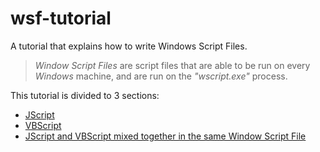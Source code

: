 # wsf-tutorial

A tutorial that explains how to write Windows Script Files.

> *Window Script Files* are script files that are able to be run on every *Windows* machine, and are run on the *"wscript.exe"* process.

This tutorial is divided to 3 sections:

- [JScript](/js/)
- [VBScript](/vbs/)
- [JScript and VBScript mixed together in the same Window Script File](/wsf/)

